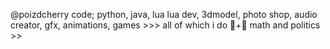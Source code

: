 @poizdcherry
code; python, java, lua
lua dev, 3dmodel, photo shop, audio creator, gfx, animations, games >>> all of which i do
🥤+🍜
math and politics >>
